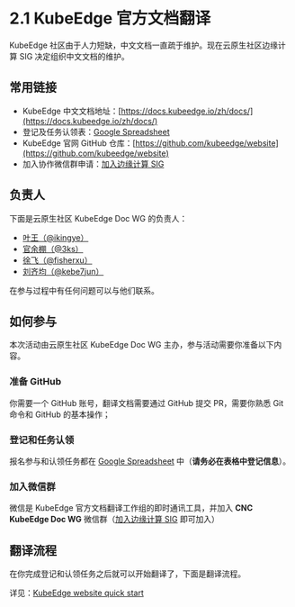 # 2.1 KubeEdge 官方文档翻译

KubeEdge 社区由于人力短缺，中文文档一直疏于维护。现在云原生社区边缘计算 SIG 决定组织中文文档的维护。

## 常用链接

* KubeEdge 中文文档地址：[https://docs.kubeedge.io/zh/docs/](https://docs.kubeedge.io/zh/docs/)
* 登记及任务认领表：[Google Spreadsheet](https://docs.google.com/spreadsheets/d/1nLU6BBYZHgsJ-eiMl_pIuBm83bqtFfZMl0Ymm1ASxhc/edit?usp=sharing) 
* KubeEdge 官网 GitHub 仓库：[https://github.com/kubeedge/website](https://github.com/kubeedge/website)
* 加入协作微信群申请：[加入边缘计算 SIG](https://wj.qq.com/s2/8115459/339a/)

## 负责人

下面是云原生社区 KubeEdge Doc WG 的负责人：

* [叶王（@ikingye）](http://github.com/ikingye)
* [官余棚（@3ks）](http://github.com/3ks)
* [徐飞（@fisherxu）](https://github.com/fisherxu)
* [刘齐均（@kebe7jun）](http://github.com/kebe7jun)

在参与过程中有任何问题可以与他们联系。

## 如何参与

本次活动由云原生社区 KubeEdge Doc WG 主办，参与活动需要你准备以下内容。

### 准备 GitHub

你需要一个 GitHub 账号，翻译文档需要通过 GitHub 提交 PR，需要你熟悉 Git 命令和 GitHub 的基本操作；

### 登记和任务认领

报名参与和认领任务都在 [Google Spreadsheet](https://docs.google.com/spreadsheets/d/1nLU6BBYZHgsJ-eiMl_pIuBm83bqtFfZMl0Ymm1ASxhc/edit#gid=348597365) 中（**请务必在表格中登记信息**）。

### 加入微信群

微信是 KubeEdge 官方文档翻译工作组的即时通讯工具，并加入 **CNC KubeEdge Doc WG** 微信群（[加入边缘计算 SIG](https://wj.qq.com/s2/8115459/339a/) 即可加入）

## 翻译流程

在你完成登记和认领任务之后就可以开始翻译了，下面是翻译流程。

详见：[KubeEdge website quick start](https://github.com/kubeedge/website#quick-start)





